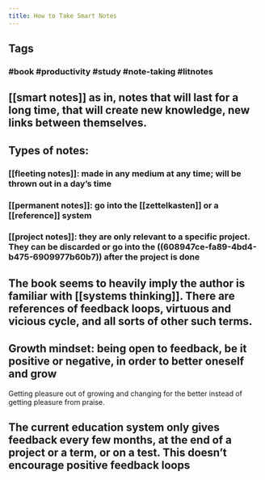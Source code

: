 ```yaml
---
title: How to Take Smart Notes
---
```


## Tags
### #book #productivity #study #note-taking #litnotes
## [[smart notes]] as in, notes that will last for a long time, that will create new knowledge, new links between themselves.
## Types of notes:
### [[fleeting notes]]: made in any medium at any time; will be thrown out in a day’s time
### [[permanent notes]]: go into the [[zettelkasten]] or a  [[reference]] system
### [[project notes]]: they are only relevant to a specific project. They can be discarded or go into the ((608947ce-fa89-4bd4-b475-6909977b60b7)) after the project is done
## The book seems to heavily imply the author is familiar with [[systems thinking]]. There are references of feedback loops, virtuous and vicious cycle, and all sorts of other such terms.
## Growth mindset: being open to feedback, be it positive or negative, in order to better oneself and grow
Getting pleasure out of growing and changing for the better instead of getting pleasure from praise.
## The current education system only gives feedback every few months, at the end of a project or a term, or on a test. This doesn’t encourage positive feedback loops
